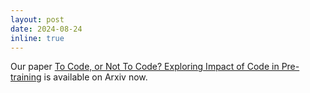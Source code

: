 ```yaml
---
layout: post
date: 2024-08-24
inline: true
---
```


Our paper <a href="https://arxiv.org/abs/2408.10914" target="blank">To Code, or Not To Code? Exploring Impact of Code in Pre-training</a> is available on Arxiv now.